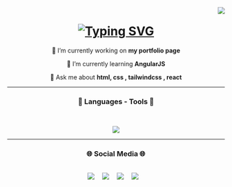 <img align="right" src="https://visitor-badge.laobi.icu/badge?page_id=ozmberkan.ozmberkan">

<h1 align="center">
<a href="https://git.io/typing-svg">
<img src="https://readme-typing-svg.demolab.com?font=Poppins&size=18&pause=1000&color=FFFFFF&center=true&vCenter=true&random=false&width=435&lines=Hello%2C+I'm+Berkan+Ozmen;Front+End+Developer;At+student+Dokuz+Eylul+University" alt="Typing SVG" />
</a>
</h1>

<div align="center">
 
 🔭 I’m currently working on **my portfolio page**
 
 🌱 I’m currently learning **AngularJS**

💬 Ask me about **html, css , tailwindcss , react**

 </div>
 
<hr/>
<h3 align="center">🔎 Languages - Tools 🔎</h3><br>

<p align="center">
  <a href="https://skillicons.dev">
    <img src="https://skillicons.dev/icons?i=html,css,javascript,bootstrap,tailwindcss,react,typescript" />
  </a>
</p>

<hr>
<h3 align="center">🌐 Social Media 🌐</h3><br>

<div align="center">
  <a href="https://berkanozmen.vercel.app" ><img src="https://img.shields.io/badge/website-000000?style=for-the-badge&logo=About.me&logoColor=white" target="_blank"></a>&emsp;
  <a href="mailto:ozmberkan@gmail.com" target="_blank"><img src="https://img.shields.io/badge/Gmail-D14836?style=for-the-badge&logo=gmail&logoColor=white"></a>&emsp;
  <a href="https://twitter.com/berkannozm" target="_blank"><img src="https://img.shields.io/badge/X-000000?style=for-the-badge&logo=x&logoColor=white"></a>&emsp;
  <a href="https://linkedin.com/in/berkanozm" target="_blank"><img src="https://img.shields.io/badge/LinkedIn-0077B5?style=for-the-badge&logo=linkedin&logoColor=white"></a>&emsp;
</div>






